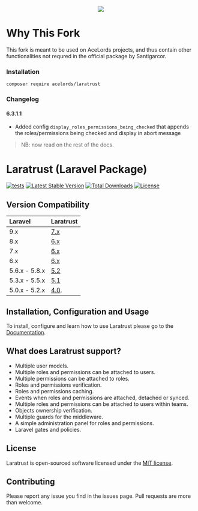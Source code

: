 <p align="center"><img src="https://cdn.rawgit.com/santigarcor/laratrust/135aa15fecd22a512c444389d1f8cb94e72d0fa7/docs/img/laratrust.svg"></p>

# Why This Fork
This fork is meant to be used on AceLords projects, and thus contain other functionalities not requred in the official package by Santigarcor.

### Installation
`composer require acelords/laratrust`

### Changelog
#### 6.3.1.1
- Added config `display_roles_permissions_being_checked` that appends the roles/permissions being checked and display in abort message

>NB: now read on the rest of the docs.


# Laratrust (Laravel Package)

[![tests](https://github.com/santigarcor/laratrust/workflows/tests/badge.svg)](https://github.com/santigarcor/laratrust/actions?query=workflow%3Atests)
[![Latest Stable Version](https://poser.pugx.org/acelords/laratrust/v)](//packagist.org/packages/acelords/laratrust)
[![Total Downloads](https://poser.pugx.org/acelords/laratrust/downloads)](//packagist.org/packages/acelords/laratrust)
[![License](https://poser.pugx.org/acelords/laratrust/license)](//packagist.org/packages/acelords/laratrust)

## Version Compatibility

 Laravel  | Laratrust
:---------|:----------
 9.x    | [7.x](https://laratrust.santigarcor.me/docs/7.x/)
 8.x    | [6.x](https://laratrust.santigarcor.me/docs/6.x/)
 7.x    | [6.x](https://laratrust.santigarcor.me/docs/6.x/)
 6.x    | [6.x](https://laratrust.santigarcor.me/docs/6.x/)
 5.6.x - 5.8.x    | [5.2](https://laratrust.santigarcor.me/docs/5.2/)
 5.3.x - 5.5.x    | [5.1](https://laratrust.santigarcor.me/docs/5.1/)
 5.0.x - 5.2.x    | [4.0](https://github.com/santigarcor/laratrust/tree/4.0).

## Installation, Configuration and Usage
To install, configure and learn how to use Laratrust please go to the [Documentation](https://laratrust.santigarcor.me/).

## What does Laratrust support?

- Multiple user models.
- Multiple roles and permissions can be attached to users.
- Multiple permissions can be attached to roles.
- Roles and permissions verification.
- Roles and permissions caching.
- Events when roles and permissions are attached, detached or synced.
- Multiple roles and permissions can be attached to users within teams.
- Objects ownership verification.
- Multiple guards for the middleware.
- A simple administration panel for roles and permissions.
- Laravel gates and policies.

## License

Laratrust is open-sourced software licensed under the [MIT license](http://opensource.org/licenses/MIT).

## Contributing

Please report any issue you find in the issues page. Pull requests are more than welcome.
